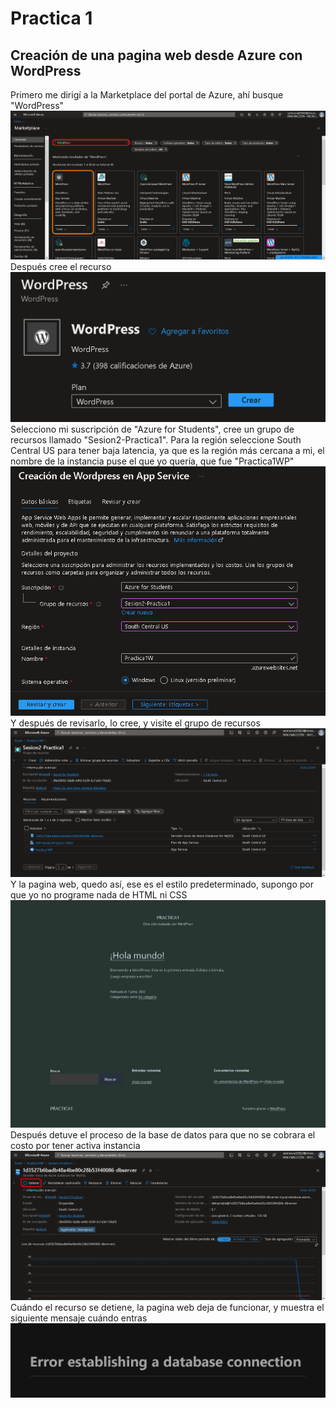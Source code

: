 ﻿# Practica 1
## Creación de una pagina web desde Azure con WordPress
Primero me dirigí a la Marketplace del portal de Azure, ahí busque "WordPress"
![Marketplace de Azure](\img\1.png)
Después cree el recurso
![Creación de WordPress](img\2.png)
Selecciono mi suscripción de "Azure for Students", cree un grupo de recursos llamado "Sesion2-Practica1". Para la región seleccione South Central US para tener baja latencia, ya que es la región más cercana a mi, el nombre de la instancia puse el que yo quería, que fue "Practica1WP"
![Creación de WordPress en App Service](img\3.png)
Y después de revisarlo, lo cree, y visite el grupo de recursos
![Grupo de recursos creado](img\4.png)
Y la pagina web, quedo así, ese es el estilo predeterminado, supongo por que yo no programe nada de HTML ni CSS
![WordPress pagina default](img\5.png)
Después detuve el proceso de la base de datos para que no se cobrara el costo por tener activa instancia
![DataBase](img\6.png)
Cuándo el recurso se detiene, la pagina web deja de funcionar, y muestra el siguiente mensaje cuándo entras
![Error](img\7.png)
